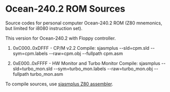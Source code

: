 # Ocean-240.2 ROM Sources

Source codes for personal computer Ocean-240.2 ROM (Z80 mnemonics, but limited for i8080 instruction set).

This version for Ocean-240.2 with Floppy controller.

1) 0xC000..0xDFFF	- CP/M v2.2
	Compile:
	sjasmplus --sld=cpm.sld --sym=cpm.labels --raw=cpm.obj --fullpath cpm.asm


2) 0xE000..0xFFFF - HW Monitor and Turbo Monitor
	Compile:
	sjasmplus --sld=turbo_mon.sld --sym=turbo_mon.labels --raw=turbo_mon.obj --fullpath turbo_mon.asm


To compile sources, use [sjasmplus Z80 assembler](https://github.com/z00m128/sjasmplus).